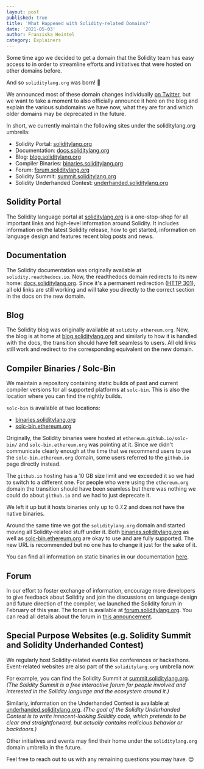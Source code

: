 ```yaml
---
layout: post
published: true
title: 'What Happened with Solidity-related Domains?'
date: '2021-05-03'
author: Franziska Heintel
category: Explainers
---
```


Some time ago we decided to get a domain that the Solidity team has easy access to in
order to streamline efforts and initiatives that were hosted on other domains before.

And so ``soliditylang.org`` was born! 🎉

We announced most of these domain changes individually [on Twitter](https://twitter.com/solidity_lang/status/1329031139495964673?s=20), but we want to take a moment to
also officially announce it here on the blog
and explain the various subdomains we have now, what they are for and which older
domains may be deprecated in the future.

In short, we currently maintain the following sites under the soliditylang.org umbrella:

- Solidity Portal: [soliditylang.org](https://soliditylang.org/)
- Documentation: [docs.soliditylang.org](https://docs.soliditylang.org/)
- Blog: [blog.soliditylang.org](https://blog.soliditylang.org/)
- Compiler Binaries: [binaries.soliditylang.org](https://binaries.soliditylang.org/)
- Forum: [forum.soliditylang.org](https://forum.soliditylang.org/)
- Solidity Summit: [summit.soliditylang.org](https://summit.soliditylang.org/)
- Solidity Underhanded Contest: [underhanded.soliditylang.org](https://underhanded.soliditylang.org/)


## Solidity Portal

The Solidity language portal at [soliditylang.org](https://soliditylang.org/) is a one-stop-shop for all important links and high-level information around Solidity. It includes information on the latest Solidity release, how to get started, information on language design and features recent blog posts and news.

## Documentation

The Solidity documentation was originally available at ``solidity.readthedocs.io``. Now, the readthedocs domain redirects to its new home: [docs.soliditylang.org](https://docs.soliditylang.org/). Since it's a permanent redirection ([HTTP 301](https://en.wikipedia.org/wiki/HTTP_301)), all old links are still working and will take you directly to the correct section in the docs on the new domain.

## Blog

The Solidity blog was originally available at ``solidity.ethereum.org``. Now, the blog is at home at [blog.soliditylang.org](https://blog.soliditylang.org/) and similarly to how it is  handled with the docs, the transition should have felt seamless to users. All old links still work and redirect to the corresponding equivalent on the new domain.

## Compiler Binaries / Solc-Bin

We maintain a repository containing static builds of past and current compiler versions for all supported platforms at ``solc-bin``. This is also the location where you can find the nightly builds. 

``solc-bin`` is available at two locations:
- [binaries.soliditylang.org](http://binaries.soliditylang.org/)
- [solc-bin.ethereum.org](http://solc-bin.ethereum.org/)

Originally, the Solidity binaries were hosted at ``ethereum.github.io/solc-bin/`` and ``solc-bin.ethereum.org`` was pointing at it. Since we didn't communicate clearly enough at the time that we recommend users to use the ``solc-bin.ethereum.org`` domain, some users referred to the ``github.io`` page directly instead.

The ``github.io`` hosting has a 10 GB size limit and we exceeded it so we had to switch to a different one. For people who were using the ``ethereum.org`` domain the transition should have been seamless but there was nothing we could do about ``github.io`` and we had to just deprecate it. 

We left it up but it hosts binaries only up to 0.7.2 and does not have the native binaries.

Around the same time we got the ``soliditylang.org`` domain and started moving all Solidity-related stuff under it. Both [binaries.soliditylang.org](https://binaries.soliditylang.org) as well as [solc-bin.ethereum.org](https://solc-bin.ethereum.org) are okay to use and are fully supported. The new URL is recommended but no one has to change it just for the sake of it.

You can find all information on static binaries in our documentation [here](https://docs.soliditylang.org/en/latest/installing-solidity.html#static-binaries).


## Forum

In our effort to foster exchange of information, encourage more developers to give feedback about Solidity and join the discussions on language design and future direction of the compiler, we launched the Solidity forum in February of this year. The forum is available at [forum.soliditylang.org](https://forum.soliditylang.org/). You can read all details about the forum in [this announcement](https://blog.soliditylang.org/2021/02/01/launching-the-solidity-forum/).

## Special Purpose Websites (e.g. Solidity Summit and Solidity Underhanded Contest)

We regularly host Solidity-related events like conferences or hackathons. Event-related websites are also part of the ``soliditylang.org`` umbrella now.

For example, you can find the Solidity Summit at [summit.soliditylang.org](https://summit.soliditylang.org/). _(The Solidity Summit is a free interactive forum for people involved and interested in the Solidity language and the ecosystem around it.)_

Similarly, information on the Underhanded Contest is available at [underhanded.soliditylang.org](https://underhanded.soliditylang.org/). _(The goal of the Solidity Underhanded Contest is to write innocent-looking Solidity code, which pretends to be clear and straightforward, but actually contains malicious behavior or backdoors.)_

Other initiatives and events may find their home under the ``soliditylang.org`` domain umbrella in the future. 

Feel free to reach out to us with any remaining questions you may have. 😊
